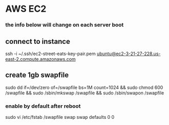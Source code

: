 # AWS EC2
### the info below will change on each server boot

## connect to instance
ssh -i ~/.ssh/ec2-street-eats-key-pair.pem ubuntu@ec2-3-21-27-228.us-east-2.compute.amazonaws.com

## create 1gb swapfile
sudo dd if=/dev/zero of=/swapfile bs=1M count=1024 &&
sudo chmod 600 /swapfile  &&
sudo /sbin/mkswap /swapfile &&
sudo /sbin/swapon /swapfile
### enable by default after reboot
sudo vi /etc/fstab
/swapfile swap swap defaults 0 0
